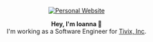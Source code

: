 <p align="center">
  <a href="https://www.imourtz.com/" target="_blank">
    <img src="https://www.imourtz.com/readmeGit.svg" alt="Personal Website" />
  </a>  
</p>

<p align="center">
  <b>Hey, I'm Ioanna 👋</b> <br />
  I'm working as a Software Engineer for <a href="https://www.tivix.com/" target="_blank">Tivix, Inc</a>.
</p>
